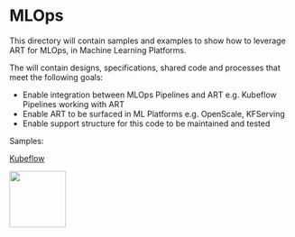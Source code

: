 # MLOps

This directory will contain samples and examples to show how to leverage ART for MLOps, in Machine Learning Platforms.

The will contain designs, specifications, shared code and processes that meet the following goals:
* Enable integration between MLOps Pipelines and ART e.g. Kubeflow Pipelines working with ART
* Enable ART to be surfaced in ML Platforms e.g. OpenScale, KFServing
* Enable support structure for this code to be maintained and tested

Samples:

[Kubeflow](kubeflow/)

<img src="https://www.kubeflow.org/images/logo.svg" width="100">
